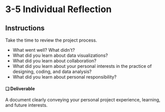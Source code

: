 # 3-5 Individual Reflection

## Instructions

Take the time to review the project process.

* What went well? What didn't?
* What did you learn about data visualizations?
* What did you learn about collaboration? 
* What did you learn about your personal interests in the practice of designing, coding, and data analysis? 
* What did you learn about personal responsibility?

#### ❏ Deliverable

A document clearly conveying your personal project experience, learning, and future interests.

